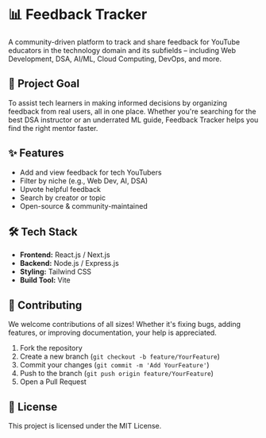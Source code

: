 # 📊 Feedback Tracker

A community-driven platform to track and share feedback for YouTube educators in the technology domain and its subfields – including Web Development, DSA, AI/ML, Cloud Computing, DevOps, and more.

## 🚀 Project Goal

To assist tech learners in making informed decisions by organizing feedback from real users, all in one place. Whether you're searching for the best DSA instructor or an underrated ML guide, Feedback Tracker helps you find the right mentor faster.

## ✨ Features

- Add and view feedback for tech YouTubers
- Filter by niche (e.g., Web Dev, AI, DSA)
- Upvote helpful feedback
- Search by creator or topic
- Open-source & community-maintained

## 🛠️ Tech Stack

- **Frontend:** React.js / Next.js
- **Backend:** Node.js / Express.js
- **Styling:** Tailwind CSS
- **Build Tool:** Vite

## 🤝 Contributing

We welcome contributions of all sizes! Whether it's fixing bugs, adding features, or improving documentation, your help is appreciated.

1. Fork the repository
2. Create a new branch (`git checkout -b feature/YourFeature`)
3. Commit your changes (`git commit -m 'Add YourFeature'`)
4. Push to the branch (`git push origin feature/YourFeature`)
5. Open a Pull Request

## 📄 License

This project is licensed under the MIT License.
